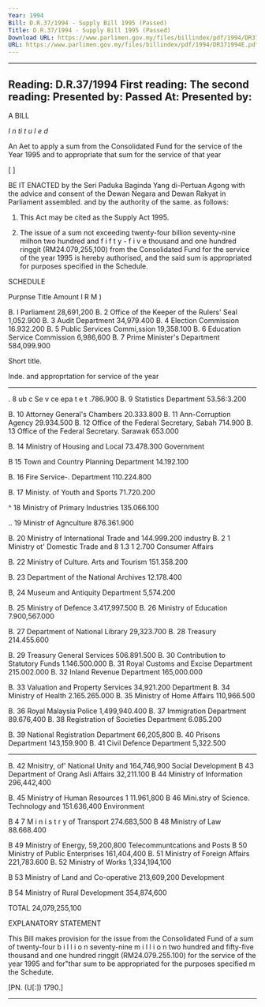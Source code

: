 ```yaml
---
Year: 1994
Bill: D.R.37/1994 - Supply Bill 1995 (Passed)
Title: D.R.37/1994 - Supply Bill 1995 (Passed)
Download URL: https://www.parlimen.gov.my/files/billindex/pdf/1994/DR371994E.pdf
URL: https://www.parlimen.gov.my/files/billindex/pdf/1994/DR371994E.pdf
---
```

---
Reading:
D.R.37/1994
First reading:
The second reading:
Presented by:
Passed At:
Presented by:
---

A BILL

_I n ti t u l e d_

An Aet to apply a sum from the Consolidated Fund for
the service of the Year 1995 and to appropriate that
sum for the service of that year

[                                                           ]

BE IT ENACTED by the Seri Paduka Baginda Yang
di-Pertuan Agong with the advice and consent of the
Dewan Negara and Dewan Rakyat in Parliament
assembled. and by the authority of the same. as follows:

1. This Act may be cited as the Supply Act 1995.

2. The issue of a sum not exceeding twenty-four billion
seventy-nine milhon two hundred and f i f t y - f i v e
thousand and one hundred ringgit (RM24.079,255,100)
from the Consolidated Fund for the service of the year
1995 is hereby authorised, and the said sum is
appropriated for purposes specified in the Schedule.

SCHEDULE

Purpnse Title Amount
I R M )

B. I Parliament 28,691,200
B. 2 Office of the Keeper of the Rulers' Seal 1,052.900
B. 3 Audit Department 34,979.400
B. 4 Election Commission 16.932.200
B. 5 Public Services Commi,ssion 19,358.100
B. 6 Education Service Commission 6,986,600
B. 7 Prime Minister's Department 584,099.900


Short title.

Inde. and
approprtation
for service
of the year


-----

. 8 ub c Se v ce epa t e t .786.900
B. 9 Statistics Department 53.56:3.200

B. 10 Attorney General's Chambers 20.333.800
B. 11 Ann-Corruption Agency 29.934.500
B. 12 Office of the Federal Secretary, Sabah 714.900
B. 13 Office of the Federal Secretary. Sarawak 653.000

B. 14 Ministry of Housing and Local 73.478.300
Government

B 15 Town and Country Planning Department 14.192.100

B. 16 Fire Service-. Department 110.224.800

B. 17 Ministy. of Youth and Sports 71.720.200

^ 18 Ministry of Primary Industries 135.066.100

.. 19 Ministr of Agnculture 876.361.900

B. 20 Ministry of International Trade and 144.999.200
industry
B. 2 1 Ministry ot' Domestic Trade and 8 1.3 1 2.700
Consumer Affairs

B. 22 Ministry of Culture. Arts and Tourism 151.358.200

B. 23 Department of the National Archives 12.178.400

B, 24 Museum and Antiquity Department 5,574.200

B. 25 Ministry of Defence 3.417,997.500
B. 26 Ministry of Education 7.900,567.000

B. 27 Department of National Library 29,323.700
B. 28 Treasury 214.455.600

B. 29 Treasury General Services 506.891.500
B. 30 Contribution to Statutory Funds 1.146.500.000
B. 31 Royal Customs and Excise Department 215.002.000
B. 32 Inland Revenue Department 165,000.000

B. 33 Valuation and Property Services 34,921.200
Department
B. 34 Ministry of Health 2.165.265.000
B. 35 Ministry of Home Affairs 110,966.500

B. 36 Royal Malaysia Police 1,499,940.400
B. 37 Immigration Department 89.676,400
B. 38 Registration of Societies Department 6.085.200

B. 39 National Registration Department 66,205,800
B. 40 Prisons Department 143,159.900
B. 41 Civil Defence Department 5,322.500


-----

B. 42 Mnisitry, of' National Unity and 164,746,900
Social Development
B 43 Department of Orang Asli Affairs 32,211.100
B 44 Ministry of Information 296,442,400

B. 45 Ministry of Human Resources 1 11.961,800
B 46 Mini.stry of Science. Technology and 151.636,400
Environment

B 4 7 M i n i s t r y of Transport 274.683,500
B 48 Ministry of Law 88.668.400

B 49 Ministry of Energy, 59,200,800
Telecommuntcations and Posts
B 50 Ministry of Public Enterprises 161,404,400
B. 51 Ministry of Foreign Affairs 221,783.600
B. 52 Ministry of Works 1,334,194,100

B 53 Ministry of Land and Co-operative 213,609,200
Development

B 54 Ministry of Rural Development 354,874,600

TOTAL 24,079,255,100

EXPLANATORY STATEMENT

This Bill makes provision for the issue from the Consolidated Fund
of a sum of twenty-four b i l l i o n seventy-nine m i l l i o n two
hundred and fifty-five thousand and one hundred ringgit
(RM24.079.255.100) for the service of the year 1995 and for"thar
sum to be appropriated for the purposes specified m the Schedute.

[PN. (U[:]) 1790.]


-----

